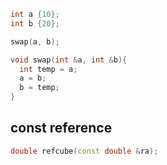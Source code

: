 ```cpp
int a {10};
int b {20};

swap(a, b);

void swap(int &a, int &b){ 
  int temp = a;
  a = b;
  b = temp;
}
```

## const reference
```cpp
double refcube(const double &ra);
```
